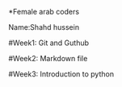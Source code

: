 *Female arab coders

Name:Shahd hussein

#Week1:
Git and Guthub

#Week2:
Markdown file

#Week3:
Introduction to python
